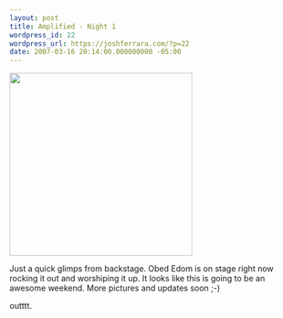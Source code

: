 ```yaml
---
layout: post
title: Amplified - Night 1
wordpress_id: 22
wordpress_url: https://joshferrara.com/?p=22
date: 2007-03-16 20:14:00.000000000 -05:00
---
```

<p class="mobile-photo"><a href="http://photos1.blogger.com/x/blogger2/1892/135664769298385/1600/z/84720/bm-image-757420.jpg"><img src="http://photos1.blogger.com/x/blogger2/1892/135664769298385/320/z/692889/bm-image-757420.jpg" width="320" /></a></p>Just a quick glimps from backstage. Obed Edom is on stage right now rocking it out and worshiping it up. It looks like this is going to be an awesome weekend. More pictures and updates soon ;-)



outttt.
